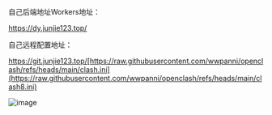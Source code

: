 
自己后端地址Workers地址：

https://dy.junjie123.top/


自己远程配置地址：


https://git.junjie123.top/[https://raw.githubusercontent.com/wwpanni/openclash/refs/heads/main/clash.ini](https://raw.githubusercontent.com/wwpanni/openclash/refs/heads/main/clash8.ini)

![image](https://github.com/user-attachments/assets/6a633a0d-d5be-4aff-8703-cea20cd9e9dc)


